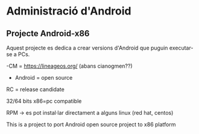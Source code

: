 Administració d'Android
============

Projecte Android-x86
----------------
Aquest projecte es dedica a crear versions d'Android que puguin executar-se a PCs.

-CM = https://lineageos.org/ (abans cianogmen??)
- Android = open source


RC = release candidate

32/64 bits
x86=pc compatible

RPM -> es pot instal·lar directament a alguns linux (red hat, centos)

This is a project to port Android open source project to x86 platform